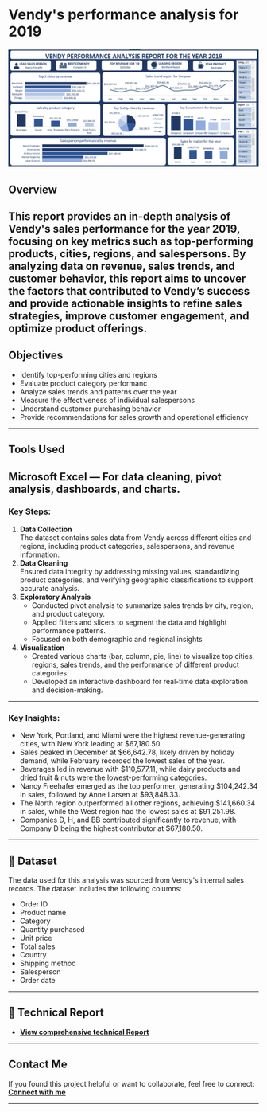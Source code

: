 # Vendy's performance analysis for 2019
![Dashboard Preview](https://github.com/favy-codez/Vendy-s-sales-performance-analysis-for-2019/blob/main/Screenshot%20(644).png)

## Overview
This report provides an in-depth analysis of Vendy's sales performance for the year 2019, focusing on key metrics such as top-performing products, cities, regions, and salespersons. By analyzing data on revenue, sales trends, and customer behavior, this report aims to uncover the factors that contributed to Vendy’s success and provide actionable insights to refine sales strategies, improve customer engagement, and optimize product offerings.
---

## Objectives
- Identify top-performing cities and regions
- Evaluate product category performanc
- Analyze sales trends and patterns over the year
- Measure the effectiveness of individual salespersons
- Understand customer purchasing behavior
- Provide recommendations for sales growth and operational efficiency
---

## Tools Used
**Microsoft Excel** — For data cleaning, pivot analysis, dashboards, and charts.
---

### Key Steps:
1. **Data Collection**  
   The dataset contains sales data from Vendy across different cities and regions, including product categories, salespersons, and revenue information.
2. **Data Cleaning**  
   Ensured data integrity by addressing missing values, standardizing product categories, and verifying geographic classifications to support accurate analysis.
3. **Exploratory Analysis**  
   - Conducted pivot analysis to summarize sales trends by city, region, and product category.
   - Applied filters and slicers to segment the data and highlight performance patterns.
   - Focused on both demographic and regional insights
4. **Visualization**  
   - Created various charts (bar, column, pie, line) to visualize top cities, regions, sales trends, and the performance of different product categories.
   - Developed an interactive dashboard for real-time data exploration and decision-making.
--- 
### Key Insights:
- New York, Portland, and Miami were the highest revenue-generating cities, with New York leading at $67,180.50.
- Sales peaked in December at $66,642.78, likely driven by holiday demand, while February recorded the lowest sales of the year.
- Beverages led in revenue with $110,577.11, while dairy products and dried fruit & nuts were the lowest-performing categories.
- Nancy Freehafer emerged as the top performer, generating $104,242.34 in sales, followed by Anne Larsen at $93,848.33.
- The North region outperformed all other regions, achieving $141,660.34 in sales, while the West region had the lowest sales at $91,251.98.
- Companies D, H, and BB contributed significantly to revenue, with Company D being the highest contributor at $67,180.50.
---

## 📂 Dataset
The data used for this analysis was sourced from Vendy's internal sales records. The dataset includes the following columns:
- Order ID
- Product name
- Category
- Quantity purchased
- Unit price
- Total sales
- Country
- Shipping method
- Salesperson
- Order date
---
## 📄 Technical Report
- **[View comprehensive technical Report ](https://medium.com/@ezeliorafavour/vendys-sales-performance-analysis-for-2019-e836cf50372d)**  
---

## Contact Me

If you found this project helpful or want to collaborate, feel free to connect:
[**Connect with me**](https://linktr.ee/ezelioragodsfavour)

---



